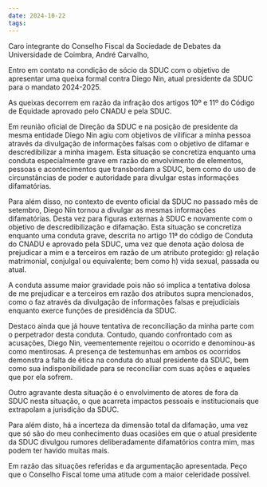 ```yaml
---
date: 2024-10-22
tags:
---
```



Caro integrante do Conselho Fiscal da Sociedade de Debates da Universidade de Coimbra, André Carvalho, 


Entro em contato na condição de sócio da SDUC com o objetivo de apresentar uma queixa formal contra Diego Nin, atual presidente da SDUC para o mandato 2024-2025.

As queixas decorrem em razão da infração dos artigos 10º e 11º do Código de Equidade aprovado pelo CNADU e pela SDUC. 

Em reunião oficial de Direção da SDUC e na posição de presidente da mesma entidade Diego Nin agiu com objetivos de vilificar a minha pessoa através da divulgação de informações falsas com o objetivo de difamar e descredibilizar a minha imagem. 
Esta situação se concretiza enquanto uma conduta especialmente grave em razão do envolvimento de elementos, pessoas e acontecimentos que transbordam a SDUC, bem como do uso de circunstâncias de poder e autoridade para divulgar estas informações difamatórias. 

Para além disso, no contexto de evento oficial da SDUC no passado mês de setembro, Diego Nin tornou a divulgar as mesmas informações difamatórias. Desta vez para figuras externas à SDUC e novamente com o objetivo de descredibilização e difamação. Esta situação se concretiza enquanto uma conduta grave, descrita no artigo 11ª do código de Conduta do CNADU e aprovado pela SDUC, uma vez que denota ação dolosa de prejudicar a mim e a terceiros em razão de um atributo protegido: g) relação matrimonial, conjulgal ou equivalente; bem como h) vida sexual, passada ou atual.

A conduta assume maior gravidade pois não só implica a tentativa dolosa de me prejudicar e a terceiros em razão dos atributos supra mencionados, como o faz através da divulgação de informações falsas e prejudiciais enquanto exerce funções de presidência da SDUC. 

Destaco ainda que já houve tentativa de reconciliação da minha parte com o perpetrador desta conduta. Contudo, quando confrontado com as acusações, Diego Nin, veementemente rejeitou o ocorrido e denominou-as como mentirosas. A presença de testemunhas em ambos os ocorridos demonstra a falta de ética na conduta do atual presidente da SDUC, bem como sua indisponibilidade para se reconciliar com suas ações e aqueles que por ela sofrem. 

Outro agravante desta situação é o envolvimento de atores de fora da SDUC nesta situação, o que acarreta impactos pessoais e institucionais que extrapolam a jurisdição da SDUC. 

Para além disto, há a incerteza da dimensão total da difamação, uma vez que só são do meu conhecimento duas ocasiões em que o atual presidente da SDUC divulgou rumores deliberadamente difamatórios contra mim, mas podem ter havido muitas mais.

Em razão das situações referidas e da argumentação apresentada. Peço que o Conselho Fiscal tome uma atitude com a maior celeridade possível. 
